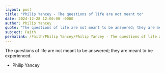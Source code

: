 ```yaml
---
layout: post
title: "Philip Yancey - The questions of life are not meant to"
date: 2024-12-28 12:00:00 -0000
author: Philip Yancey
quote: "The questions of life are not meant to be answered; they are meant to be experienced."
subject: Faith
permalink: /Faith/Philip Yancey/Philip Yancey - The questions of life are not meant to
---
```


The questions of life are not meant to be answered; they are meant to be experienced.

- Philip Yancey
